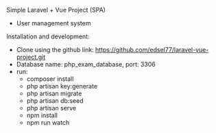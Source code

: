 Simple Laravel + Vue Project (SPA)
- User management system

Installation and development:
- Clone using the github link: https://github.com/edsel77/laravel-vue-project.git
- Database name: php_exam_database, port: 3306
- run:
    - composer install
    - php artisan key:generate
    - php artisan migrate
    - php artisan db:seed
    - php artisan serve
    - npm install
    - npm run watch
